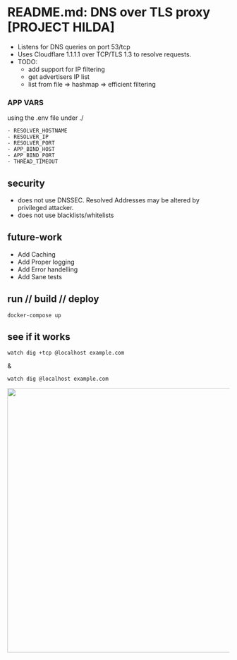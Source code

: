# README.md: DNS over TLS proxy [PROJECT HILDA]

- Listens for DNS queries on port 53/tcp
- Uses Cloudflare 1.1.1.1 over TCP/TLS 1.3 to resolve requests.
- TODO: 
    - add support for IP filtering
    - get advertisers IP list
    - list from file => hashmap => efficient filtering

### APP VARS

using the .env file under ./

    - RESOLVER_HOSTNAME
    - RESOLVER_IP
    - RESOLVER_PORT
    - APP_BIND_HOST
    - APP_BIND_PORT
    - THREAD_TIMEOUT

## security

- does not use DNSSEC. Resolved Addresses may be altered by privileged attacker.
- does not use blacklists/whitelists

## future-work

- Add Caching
- Add Proper logging
- Add Error handelling
- Add Sane tests

## run // build // deploy

```
docker-compose up
```

## see if it works

```
watch dig +tcp @localhost example.com
```
& 


```
watch dig @localhost example.com
```

<p style="text-align:center;"><a href="https://raw.githubusercontent.com/Shokodemon/python-dns-over-tls/master/workspace.png"><img src="https://raw.githubusercontent.com/Shokodemon/python-dns-over-tls/master/workspace.png" align="center" height="600" width="800" ></a><p>
